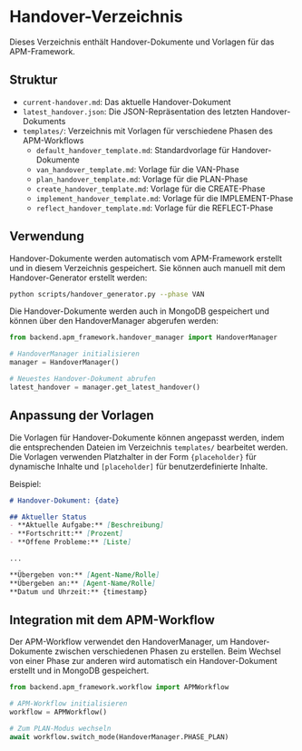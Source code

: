 # Handover-Verzeichnis

Dieses Verzeichnis enthält Handover-Dokumente und Vorlagen für das APM-Framework.

## Struktur

- `current-handover.md`: Das aktuelle Handover-Dokument
- `latest_handover.json`: Die JSON-Repräsentation des letzten Handover-Dokuments
- `templates/`: Verzeichnis mit Vorlagen für verschiedene Phasen des APM-Workflows
  - `default_handover_template.md`: Standardvorlage für Handover-Dokumente
  - `van_handover_template.md`: Vorlage für die VAN-Phase
  - `plan_handover_template.md`: Vorlage für die PLAN-Phase
  - `create_handover_template.md`: Vorlage für die CREATE-Phase
  - `implement_handover_template.md`: Vorlage für die IMPLEMENT-Phase
  - `reflect_handover_template.md`: Vorlage für die REFLECT-Phase

## Verwendung

Handover-Dokumente werden automatisch vom APM-Framework erstellt und in diesem Verzeichnis gespeichert. Sie können auch manuell mit dem Handover-Generator erstellt werden:

```bash
python scripts/handover_generator.py --phase VAN
```

Die Handover-Dokumente werden auch in MongoDB gespeichert und können über den HandoverManager abgerufen werden:

```python
from backend.apm_framework.handover_manager import HandoverManager

# HandoverManager initialisieren
manager = HandoverManager()

# Neuestes Handover-Dokument abrufen
latest_handover = manager.get_latest_handover()
```

## Anpassung der Vorlagen

Die Vorlagen für Handover-Dokumente können angepasst werden, indem die entsprechenden Dateien im Verzeichnis `templates/` bearbeitet werden. Die Vorlagen verwenden Platzhalter in der Form `{placeholder}` für dynamische Inhalte und `[placeholder]` für benutzerdefinierte Inhalte.

Beispiel:

```markdown
# Handover-Dokument: {date}

## Aktueller Status
- **Aktuelle Aufgabe:** [Beschreibung]
- **Fortschritt:** [Prozent]
- **Offene Probleme:** [Liste]

...

**Übergeben von:** [Agent-Name/Rolle]  
**Übergeben an:** [Agent-Name/Rolle]  
**Datum und Uhrzeit:** {timestamp}
```

## Integration mit dem APM-Workflow

Der APM-Workflow verwendet den HandoverManager, um Handover-Dokumente zwischen verschiedenen Phasen zu erstellen. Beim Wechsel von einer Phase zur anderen wird automatisch ein Handover-Dokument erstellt und in MongoDB gespeichert.

```python
from backend.apm_framework.workflow import APMWorkflow

# APM-Workflow initialisieren
workflow = APMWorkflow()

# Zum PLAN-Modus wechseln
await workflow.switch_mode(HandoverManager.PHASE_PLAN)
``` 